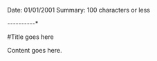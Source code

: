 Date: 01/01/2001
Summary: 100 characters or less 

*-----*-----*

#Title goes here

Content goes here.

